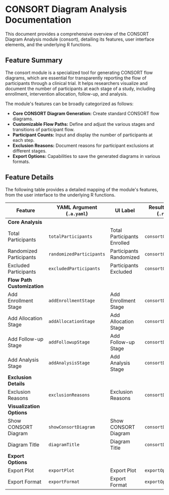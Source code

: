# CONSORT Diagram Analysis Documentation

This document provides a comprehensive overview of the CONSORT Diagram Analysis module (consort), detailing its features, user interface elements, and the underlying R functions.

## Feature Summary

The consort module is a specialized tool for generating CONSORT flow diagrams, which are essential for transparently reporting the flow of participants through a clinical trial. It helps researchers visualize and document the number of participants at each stage of a study, including enrollment, intervention allocation, follow-up, and analysis.

The module's features can be broadly categorized as follows:

*   **Core CONSORT Diagram Generation:** Create standard CONSORT flow diagrams.
*   **Customizable Flow Paths:** Define and adjust the various stages and transitions of participant flow.
*   **Participant Counts:** Input and display the number of participants at each step.
*   **Exclusion Reasons:** Document reasons for participant exclusions at different stages.
*   **Export Options:** Capabilities to save the generated diagrams in various formats.

## Feature Details

The following table provides a detailed mapping of the module's features, from the user interface to the underlying R functions.

| Feature                          | YAML Argument (`.a.yaml`)      | UI Label                               | Results Section (`.r.yaml`)         | R Function (`.b.R`)                  |
| -------------------------------- | ------------------------------ | -------------------------------------- | ----------------------------------- | ------------------------------------ |
| **Core Analysis**                |                                |                                        |                                     |                                      |
| Total Participants               | `totalParticipants`            | Total Participants Enrolled            | `consortOverview`                   | `.generateConsortData`               |
| Randomized Participants          | `randomizedParticipants`       | Participants Randomized                | `consortOverview`                   | `.generateConsortData`               |
| Excluded Participants            | `excludedParticipants`         | Participants Excluded                  | `consortOverview`                   | `.generateConsortData`               |
| **Flow Path Customization**      |                                |                                        |                                     |                                      |
| Add Enrollment Stage             | `addEnrollmentStage`           | Add Enrollment Stage                   | `consortDiagram`                    | `.addConsortStage`                   |
| Add Allocation Stage             | `addAllocationStage`           | Add Allocation Stage                   | `consortDiagram`                    | `.addConsortStage`                   |
| Add Follow-up Stage              | `addFollowupStage`             | Add Follow-up Stage                    | `consortDiagram`                    | `.addConsortStage`                   |
| Add Analysis Stage               | `addAnalysisStage`             | Add Analysis Stage                     | `consortDiagram`                    | `.addConsortStage`                   |
| **Exclusion Details**            |                                |                                        |                                     |                                      |
| Exclusion Reasons                | `exclusionReasons`             | Exclusion Reasons                      | `consortDiagram`                    | `.addExclusionReasons`               |
| **Visualization Options**        |                                |                                        |                                     |                                      |
| Show CONSORT Diagram             | `showConsortDiagram`           | Show CONSORT Diagram                   | `consortDiagramPlot`                | `.plotConsortDiagram`                |
| Diagram Title                    | `diagramTitle`                 | Diagram Title                          | `consortDiagramPlot`                | `.setDiagramTitle`                   |
| **Export Options**               |                                |                                        |                                     |                                      |
| Export Plot                      | `exportPlot`                   | Export Plot                            | `exportOptions`                     | `.exportConsortDiagram`              |
| Export Format                    | `exportFormat`                 | Export Format                          | `exportOptions`                     | `.exportConsortDiagram`              |